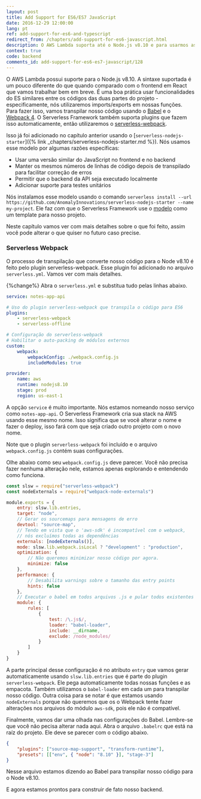 ```yaml
---
layout: post
title: Add Support for ES6/ES7 JavaScript
date: 2016-12-29 12:00:00
lang: pt
ref: add-support-for-es6-and-typescript
redirect_from: /chapters/add-support-for-es6-javascript.html
description: O AWS Lambda suporta até o Node.js v8.10 e para usarmos as funções import/exports no nosso projeto, nós vamos precisar do Babel e Webpack 4 para transpilar o código. Podemos fazer isso utilizando o plugin serverless-webpack. Vamos usar o serverless-nodejs-starter para começar.
context: true
code: backend
comments_id: add-support-for-es6-es7-javascript/128
---
```


O AWS Lambda possui suporte para o Node.js v8.10. A sintaxe suportada é um pouco diferente do que quando comparado com o frontend em React que vamos trabalhar bem em breve. É uma boa prática usar funcionalidades do ES similares entre os códigos das duas partes do projeto - especificamente, nós utilizaremos imports/exports em nossas funções. Para fazer isso, vamos transpilar nosso código usando o [Babel](https://babeljs.io) e o [Webpack 4](https://webpack.github.io). O Serverless Framework também suporta plugins que fazem isso automaticamente, então utilizaremos o [serverless-webpack](https://github.com/serverless-heaven/serverless-webpack).

Isso já foi adicionado no capítulo anterior usando o [`serverless-nodejs-starter`]({% link _chapters/serverless-nodejs-starter.md %}). Nós usamos esse modelo por algumas razões específicas:

-   Usar uma versão similar do JavaScript no frontend e no backend
-   Manter os mesmos números de linhas de código depois de transpilado para facilitar correção de erros
-   Permitir que o backend da API seja executado localmente
-   Adicionar suporte para testes unitários

Nós instalamos esse modelo usando o comando `serverless install --url https://github.com/AnomalyInnovations/serverless-nodejs-starter --name my-project`. Ele faz com que o Serverless Framework use o [modelo](https://github.com/AnomalyInnovations/serverless-nodejs-starter) como um template para nosso projeto.

Neste capítulo vamos ver com mais detalhes sobre o que foi feito, assim você pode alterar o que quiser no futuro caso precise.

### Serverless Webpack

O processo de transpilação que converte nosso código para o Node v8.10 é feito pelo plugin serverless-webpack. Esse plugin foi adicionado no arquivo `serverless.yml`. Vamos ver com mais detalhes.

{%change%} Abra o `serverless.yml` e substitua tudo pelas linhas abaixo.

```yaml
service: notes-app-api

# Uso do plugin serverless-webpack que transpila o código para ES6
plugins:
    - serverless-webpack
    - serverless-offline

# Configuração do serverless-webpack
# Habilitar o auto-packing de módulos externos
custom:
    webpack:
        webpackConfig: ./webpack.config.js
        includeModules: true

provider:
    name: aws
    runtime: nodejs8.10
    stage: prod
    region: us-east-1
```

A opção `service` é muito importante. Nós estamos nomeando nosso serviço como `notes-app-api`. O Serverless Framework cria sua stack na AWS usando esse mesmo nome. Isso significa que se você alterar o nome e fazer o deploy, isso fará com que seja criado outro projeto com o novo nome.

Note que o plugin `serverless-webpack` foi incluído e o arquivo `webpack.config.js` contém suas configurações.

Olhe abaixo como seu `webpack.config.js` deve parecer. Você não precisa fazer nenhuma alteração nele, estamos apenas explorando e entendendo como funciona.

```js
const slsw = require("serverless-webpack")
const nodeExternals = require("webpack-node-externals")

module.exports = {
	entry: slsw.lib.entries,
	target: "node",
	// Gerar os sourcemaps para mensagens de erro
	devtool: "source-map",
	// Tendo em vista que o 'aws-sdk' é incompatível com o webpack,
	// nós excluímos todas as dependências
	externals: [nodeExternals()],
	mode: slsw.lib.webpack.isLocal ? "development" : "production",
	optimization: {
		// Não queremos minimizar nosso código por agora.
		minimize: false
	},
	performance: {
		// Desabilita warnings sobre o tamanho das entry points
		hints: false
	},
	// Executar o babel em todos arquivos .js e pular todos existentes na pasta node_modules
	module: {
		rules: [
			{
				test: /\.js$/,
				loader: "babel-loader",
				include: __dirname,
				exclude: /node_modules/
			}
		]
	}
}
```

A parte principal desse configuração é no atributo `entry` que vamos gerar automaticamente usando `slsw.lib.entries` que é parte do plugin `serverless-webpack`. Ele pega automaticamente todas nossas funções e as empacota. Também utilizamos o `babel-loader` em cada um para transpilar nosso código. Outra coisa para se notar é que estamos usando `nodeExternals` porque não queremos que os o Webpack tente fazer alterações nos arquivos do módulo `aws-sdk`, pois ele não é compatível.

Finalmente, vamos dar uma olhada nas configurações do Babel. Lembre-se que você não pecisa alterar nada aqui. Abra o arquivo `.babelrc` que está na raíz do projeto. Ele deve se parecer com o código abaixo.

```json
{
	"plugins": ["source-map-support", "transform-runtime"],
	"presets": [["env", { "node": "8.10" }], "stage-3"]
}
```

Nesse arquivo estamos dizendo ao Babel para transpilar nosso código para o Node v8.10.

E agora estamos prontos para construir de fato nosso backend.
